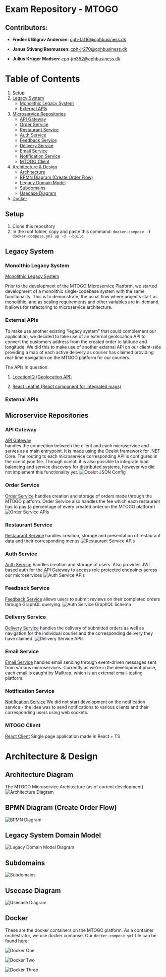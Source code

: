 # Exam Repository - MTOGO #

## Contributors:

- **Frederik Bilgrav Andersen**: cph-fa116@cphbusiness.dk

- **Janus Stivang Rasmussen**: cph-jr270@cphbusiness.dk

- **Julius Krüger Madsen**: cph-jm352@cphbusiness.dk

# Table of Contents

1. [Setup](#setup)
2. [Legacy System](#legacy-system)
    - [Monolithic Legacy System](#monolithic-legacy-system)
    - [External APIs](#external-apis)
3. [Microservice Repositories](#microservice-repositories)
    - [API Gateway](#api-gateway)
    - [Order Service](#order-service)
    - [Restaurant Service](#restaurant-service)
    - [Auth Service](#auth-service)
    - [Feedback Service](#feedback-service)
    - [Delivery Service](#delivery-service)
    - [Email Service](#email-service)
    - [Notification Service](#notification-service)
    - [MTOGO Client](#mtogo-client)
4. [Architecture & Design](#architecture)
    - [Architecture](#architecture-diagram)
    - [BPMN Diagram (Create Order Flow)](#bpmn-diagram-create-order-flow)
    - [Legacy Domain Model](#legacy-domain-model)
    - [Subdomains](#subdomains)
    - [Usecase Diagram](#usecase-diagram)
9. [Docker](#docker)



## Setup
1. Clone this repository
2. In the root folder, copy and paste this command:
```docker-compose -f docker-compose.yml up -d --build```

## Legacy System
### Monolthic Legacy System
[Monolithic Legacy System](https://github.com/Dare-Share-Care/exam-legacy)


Prior to the development of the MTOGO Microservice Platform, we started development of a monolithic single-codebase system with the same functionality. This is to demonstrate, the usual flow where projects start as monolithic, and as scaling requirements and other variables are in-demand, it allows for refactoring to microservice architecture.

### External APIs
To make use another existing "legacy system" that could complement our application, we decided to take use of an external geolocation API to convert the customers address from the created order to latitude and longitude. We did this to make use of another external API on our client-side providing a map of each active delivery as courier has claimed providing real-time navigation on the MTOGO platform for our couriers.

The APIs in question:

1. [LocationIQ (Geolocation API)](https://locationiq.com/)

2. [React Leaflet (React component for integrated maps)](https://react-leaflet.js.org/)

### External APIs

## Microservice Repositories ##

### API Gateway
[API Gateway](https://github.com/Dare-Share-Care/exam-gateway)  
handles the connection between the client and each microservice and serves as a main entrypoint. It is made using the Ocelot framework for .NET Core. The routing to each microservice corresponding API is configured in the ocelot.json file. Through ocelot, it is also possible to integrate load balancing and service discovery for distributed systems, however we did not implement this functionality yet.
![Ocelot JSON Config](images/ocelotjson.png)  

### Order Service
[Order Service](https://github.com/Dare-Share-Care/exam-orders)
handles creation and storage of orders made through the MTOGO platform. Order Service also handles the fee which each restaurant has to pay (a percentage of every created order on the MTOGO platform)
![Order Service APIs](images/Orders.Web%20Swagger.png)  

### Restaurant Service
[Restaurant Service](https://github.com/Dare-Share-Care/exam-restaurant)
handles creation, storage and presentation of restaurant data and their corresponding menus
![Restaurant Service APIs](images/Restaurant.Web%20Swagger.png) 

### Auth Service
[Auth Service](https://github.com/Dare-Share-Care/exam-auth)
handles creation and storage of users. Also provides JWT based auth for the API Gateway to access role protected endpoints across our microservices
![Auth Service APIs](images/Auth.Web%20Swagger.png)  

### Feedback Service
[Feedback Service](https://github.com/Dare-Share-Care/exam-feedback)
allows users to submit reviews on their completed orders through GraphQL querying.
![Auth Service GraphQL Schema](images/Feedback.Web%20-%20GraphQL%20Schema.png)  

### Delivery Service
[Delivery Service](https://github.com/Dare-Share-Care/exam-courier)
handles the delivery of submitted orders as well as navigation for the individual courier and the corresponding delivery they have claimed.
![Delivery Service APIs](images/Courier.Web%20Swagger.png) 

### Email Service
[Email Service](https://github.com/Dare-Share-Care/exam-emails)
handles email sending through event-driven messages sent from various microservices. Currently as we're in the development phase, each email is caught by Mailtrap, which is an external email-testing platform.

### Notification Service
[Notification Service](https://github.com/Dare-Share-Care/exam-notification)
We did not start development on the notification service - the idea was to send notifications to various clients and their corresponding users using web sockets.

### MTOGO Client
[React Client](https://github.com/Dare-Share-Care/exam-client)
Single page application made in React + TS

# Architecture & Design
## Architecture Diagram
The MTOGO Microservice Architecture (as of current development)
![Architecture Diagram](diagrams/architecture.png)

## BPMN Diagram (Create Order Flow)
![BPMN Diagram](diagrams/create-order-bpmn.png)

## Legacy System Domain Model
![Legacy Domain Model Diagram](diagrams/legacy-domain.png)

## Subdomains
![Subdomains](diagrams/MTOGO%20Subdomains.png)

## Usecase Diagram
![Usecase Diagram](diagrams/usecase.png)

## Docker
These are the docker containers on the MTOGO platform. As a container orchestrator, we use docker compose. Our `docker-compose.yml` file can be found [here](docker-compose.yml):

![Docker One](images/docker1.jpg)

![Docker Two](images/docker2.png)

![Docker Three](images/docker3.png)



